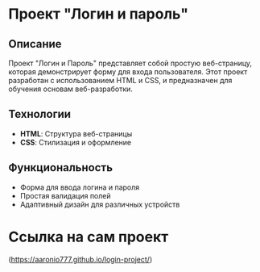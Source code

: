 # Проект "Логин и пароль"
## Описание

Проект "Логин и Пароль" представляет собой простую веб-страницу, которая демонстрирует форму для входа пользователя. Этот проект разработан с использованием HTML и CSS, и предназначен для обучения основам веб-разработки.

## Технологии

- **HTML**: Структура веб-страницы
- **CSS**: Стилизация и оформление

## Функциональность

- Форма для ввода логина и пароля
- Простая валидация полей
- Адаптивный дизайн для различных устройств

# Ссылка на сам проект 
(https://aaronio777.github.io/login-project/)
